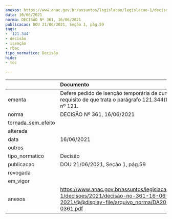 ```yaml
---
anexos: https://www.anac.gov.br/assuntos/legislacao/legislacao-1/decisoes/2021/decisao-no-361-16-06-2021/@@display-file/arquivo_norma/DA2021-0361.pdf
data: 16/06/2021
norma: DECISÃO Nº 361, 16/06/2021
publicacao: DOU 21/06/2021, Seção 1, pág.59
tags:
- '121.344'
- decisão
- isenção
- rbac
tipo_normatico: Decisão
hide: 
- toc 
 
---
```


|                    | Documento                                                                                                                                     |
|:-------------------|:----------------------------------------------------------------------------------------------------------------------------------------------|
| ementa             | Defere pedido de isenção temporária de cumprimento do requisito de que trata o parágrafo 121.344(f) do RBAC nº 121.                           |
| norma              | DECISÃO Nº 361, 16/06/2021                                                                                                                    |
| tornada_sem_efeito |                                                                                                                                               |
| alterada           |                                                                                                                                               |
| data               | 16/06/2021                                                                                                                                    |
| outros             |                                                                                                                                               |
| tipo_normatico     | Decisão                                                                                                                                       |
| publicacao         | DOU 21/06/2021, Seção 1, pág.59                                                                                                               |
| revogada           |                                                                                                                                               |
| em_vigor           |                                                                                                                                               |
| anexos             | https://www.anac.gov.br/assuntos/legislacao/legislacao-1/decisoes/2021/decisao-no-361-16-06-2021/@@display-file/arquivo_norma/DA2021-0361.pdf |